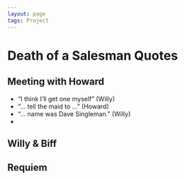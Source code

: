 ```yaml
---
layout: page
tags: Project 
---
```


# Death of a Salesman Quotes

## Meeting with Howard

- “I think I’ll get one myself” (Willy)
- “… tell the maid to …” (Howard)
- “… name was Dave Singleman.” (Willy)
- 

## Willy & Biff

## Requiem